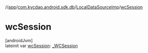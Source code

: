 //[app](../../../index.md)/[com.kycdao.android.sdk.db](../index.md)/[LocalDataSourceImp](index.md)/[wcSession](wc-session.md)

# wcSession

[androidJvm]\
lateinit var [wcSession](wc-session.md): [_WCSession](../../com.kycdao.android.sdk.wcsession/_-w-c-session/index.md)

